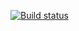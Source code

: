 [![Build status](https://ci.appveyor.com/api/projects/status/q4csadxdhmpfid4r?svg=true)](https://ci.appveyor.com/project/VProtcay/test-patterns)
